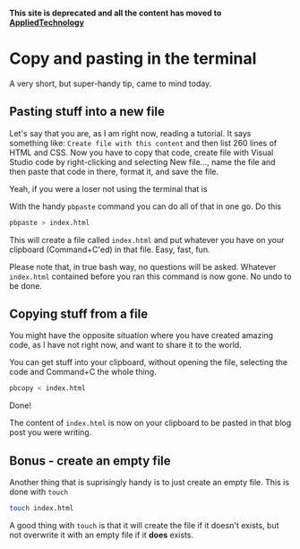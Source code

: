 **This site is deprecated and all the content has moved to [AppliedTechnology](https://appliedtechnology.github.io/protips/)**

# Copy and pasting in the terminal

A very short, but super-handy tip, came to mind today.

## Pasting stuff into a new file
Let's say that you are, as I am right now, reading a tutorial. It says something like: `Create file with this content` and then list 260 lines of HTML and CSS.
Now you have to copy that code, create file with Visual Studio code by right-clicking and selecting New file..., name the file and then paste that code in there, format it, and save the file.

Yeah, if you were a loser not using the terminal that is

With the handy `pbpaste` command you can do all of that in one go. Do this

```bash
pbpaste > index.html
```

This will create a file called `index.html` and put whatever you have on your clipboard (Command+C'ed) in that file. Easy, fast, fun.

Please note that, in true bash way, no questions will be asked. Whatever `index.html` contained before you ran this command is now gone. No undo to be done.

## Copying stuff from a file
You might have the opposite situation where you have created amazing code, as I have not right now, and want to share it to the world.

You can get stuff into your clipboard, without opening the file, selecting the code and Command+C the whole thing.

```bash
pbcopy < index.html
```

Done!

The content of `index.html` is now on your clipboard to be pasted in that blog post you were writing.

## Bonus - create an empty file

Another thing that is suprisingly handy is to just create an empty file. This is done with `touch`

```bash
touch index.html
```

A good thing with `touch` is that it will create the file if it doesn't exists, but not overwrite it with an empty file if it **does** exists.